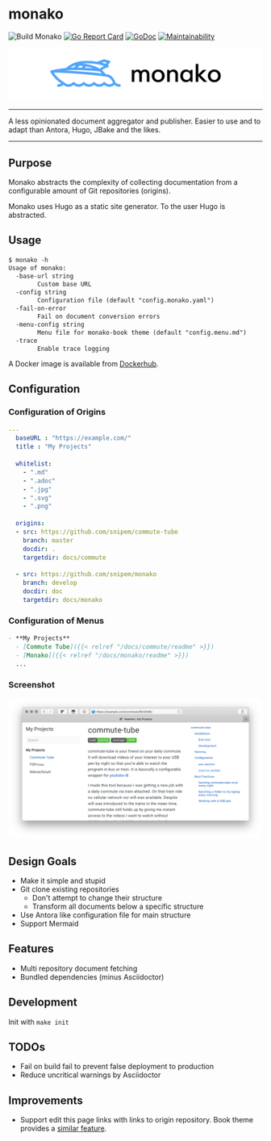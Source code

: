 # monako

![Build Monako](https://github.com/snipem/monako/workflows/Build%20Monako/badge.svg?branch=develop)
[![Go Report Card](https://goreportcard.com/badge/github.com/snipem/monako)](https://goreportcard.com/report/github.com/snipem/monako)
[![GoDoc](https://godoc.org/github.com/snipem/monako?status.svg)](https://godoc.org/github.com/snipem/monako)
[![Maintainability](https://api.codeclimate.com/v1/badges/1ff16e0c4f8a871bfac3/maintainability)](https://codeclimate.com/github/snipem/monako/maintainability)

![monako logo](assets/logo/cover.png)

----

A less opinionated document aggregator and publisher. Easier to use and to adapt than Antora, Hugo, JBake and the likes.

----

## Purpose

Monako abstracts the complexity of collecting documentation from a configurable amount of Git repositories (origins).

Monako uses Hugo as a static site generator. To the user Hugo is abstracted.

## Usage

```help
$ monako -h
Usage of monako:
  -base-url string
        Custom base URL
  -config string
        Configuration file (default "config.monako.yaml")
  -fail-on-error
        Fail on document conversion errors
  -menu-config string
        Menu file for monako-book theme (default "config.menu.md")
  -trace
        Enable trace logging
```

A Docker image is available from [Dockerhub](https://hub.docker.com/repository/docker/snipem/monako).

## Configuration

### Configuration of Origins

```yaml
---
  baseURL : "https://example.com/"
  title : "My Projects"

  whitelist:
    - ".md"
    - ".adoc"
    - ".jpg"
    - ".svg"
    - ".png"

  origins:
  - src: https://github.com/snipem/commute-tube
    branch: master
    docdir: .
    targetdir: docs/commute

  - src: https://github.com/snipem/monako
    branch: develop
    docdir: doc
    targetdir: docs/monako
```

### Configuration of Menus

```markdown
- **My Projects**
  - [Commute Tube]({{< relref "/docs/commute/readme" >}})
  - [Monako]({{< relref "/docs/monako/readme" >}})
  ...
```

### Screenshot

![Screenshot of a documentation site built with Monako](assets/screenshot.png)

## Design Goals

* Make it simple and stupid
* Git clone existing repositories
  * Don't attempt to change their structure
  * Transform all documents below a specific structure
* Use Antora like configuration file for main structure
* Support Mermaid

## Features

* Multi repository document fetching
* Bundled dependencies (minus Asciidoctor)

## Development

Init with `make init`

## TODOs

* Fail on build fail to prevent false deployment to production
* Reduce uncritical warnings by Asciidoctor

## Improvements

* Support edit this page links with links to origin repository. Book theme provides a [similar feature](https://github.com/alex-shpak/hugo-book/search?q=BookRepo&unscoped_q=BookRepo).
